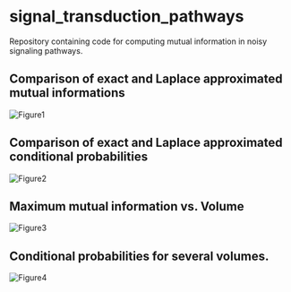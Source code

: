 # signal_transduction_pathways

Repository containing code for computing mutual information in noisy signaling pathways. 

## Comparison of exact and Laplace approximated mutual informations

![Figure1](https://raw.github.com/atareen/signal_transduction_pathways/master/results/MI_Exact_Laplace_Comparison_Fixed.png)

## Comparison of exact and Laplace approximated conditional probabilities
![Figure2](https://raw.github.com/atareen/signal_transduction_pathways/master/results/laplace_approx_comparison_I_0P9.png)

## Maximum mutual information vs. Volume
![Figure3](https://raw.github.com/atareen/signal_transduction_pathways/master/results/maxMI_vs_V.png)

## Conditional probabilities for several volumes. 
![Figure4](https://raw.github.com/atareen/signal_transduction_pathways/master/results/peaks_in_p_O_given_I_4_V_with_inset.png)


